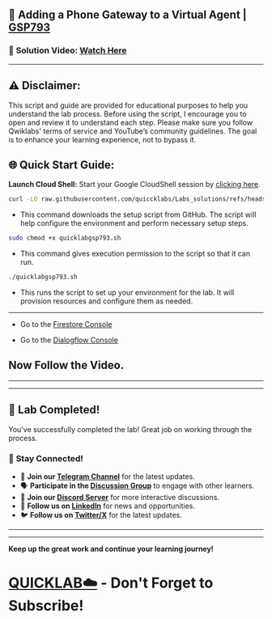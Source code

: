 

## 🚀 Adding a Phone Gateway to a Virtual Agent | [GSP793](http://cloudskillsboost.google/focuses/12038?parent=catalog)

### 🔗 **Solution Video:** [Watch Here]()

---

## ⚠️ **Disclaimer:**
This script and guide are provided for educational purposes to help you understand the lab process. Before using the script, I encourage you to open and review it to understand each step. Please make sure you follow Qwiklabs' terms of service and YouTube’s community guidelines. The goal is to enhance your learning experience, not to bypass it.


## 🌐 **Quick Start Guide:**

**Launch Cloud Shell:**
Start your Google CloudShell session by [clicking here](https://console.cloud.google.com/home/dashboard?project=&pli=1&cloudshell=true).


```bash
curl -LO raw.githubusercontent.com/quiccklabs/Labs_solutions/refs/heads/master/Adding%20a%20Phone%20Gateway%20to%20a%20Virtual%20Agent/quicklabgsp793.sh
```
- This command downloads the setup script from GitHub. The script will help configure the environment and perform necessary setup steps.


```bash
sudo chmod +x quicklabgsp793.sh
```
- This command gives execution permission to the script so that it can run.

```bash
./quicklabgsp793.sh
```
- This runs the script to set up your environment for the lab. It will provision resources and configure them as needed.

---

- Go to the [Firestore Console](https://console.cloud.google.com/firestore/databases?project=)


- Go to the [Dialogflow Console](https://dialogflow.cloud.google.com/)


## Now Follow the Video.



---

---

## 🎉 **Lab Completed!**

You've successfully completed the lab! Great job on working through the process.

### 🌟 **Stay Connected!**

- 🔔 **Join our [Telegram Channel](https://t.me/quiccklab)** for the latest updates.
- 🗣 **Participate in the [Discussion Group](https://t.me/Quicklabchat)** to engage with other learners.
- 💬 **Join our [Discord Server](https://discord.gg/7fAVf4USZn)** for more interactive discussions.
- 💼 **Follow us on [LinkedIn](https://www.linkedin.com/company/quicklab-linkedin/)** for news and opportunities.
- 🐦 **Follow us on [Twitter/X](https://x.com/quicklab7)** for the latest updates.


---
---

**Keep up the great work and continue your learning journey!**

# [QUICKLAB☁️](https://www.youtube.com/@quick_lab) - Don't Forget to Subscribe!
